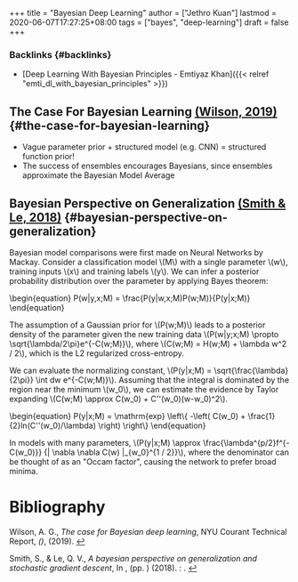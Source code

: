 +++
title = "Bayesian Deep Learning"
author = ["Jethro Kuan"]
lastmod = 2020-06-07T17:27:25+08:00
tags = ["bayes", "deep-learning"]
draft = false
+++

### Backlinks {#backlinks}

- [Deep Learning With Bayesian Principles - Emtiyaz Khan]({{< relref "emti_dl_with_bayesian_principles" >}})

## The Case For Bayesian Learning <a id="179a446e344f34ef9150164c2bd666ae" href="#wilson2019bayesian">(Wilson, 2019)</a> {#the-case-for-bayesian-learning}

- Vague parameter prior + structured model (e.g. CNN) = structured
  function prior!
- The success of ensembles encourages Bayesians, since ensembles
  approximate the Bayesian Model Average

## Bayesian Perspective on Generalization <a id="b9a995db75df332d755d4fb40282c70d" href="#smith_quoc_bayes_generalization_sgd">(Smith \& Le, 2018)</a> {#bayesian-perspective-on-generalization}

Bayesian model comparisons were first made on Neural Networks by
Mackay. Consider a classification model \\(M\\) with a single parameter
\\(w\\), training inputs \\(x\\) and training labels \\(y\\). We can infer a
posterior probability distribution over the parameter by applying
Bayes theorem:

\begin{equation}
P(w|y,x;M) = \frac{P(y|w,x;M)P(w;M)}{P(y|x;M)}
\end{equation}

The assumption of a Gaussian prior for \\(P(w;M)\\) leads to a posterior
density of the parameter given the new training data \\(P(w|y;x;M)
\propto \sqrt{\lambda/2\pi}e^{-C(w;M)}\\), where \\(C(w;M) = H(w;M) +
\lambda w^2 / 2\\), which is the L2 regularized cross-entropy.

We can evaluate the normalizing constant, \\(P(y|x;M) =
\sqrt{\frac{\lambda}{2\pi}} \int dw e^{-C(w;M)}\\). Assuming that the
integral is dominated by the region near the minimum \\(w_0\\), we can
estimate the evidence by Taylor expanding \\(C(w;M) \approx C(w_0) +
C''(w_0)(w-w_0)^2\\).

\begin{equation}
P(y|x;M) = \mathrm{exp} \left\\{ -\left( C(w_0) +
\frac{1}{2}ln(C''(w_0)/\lambda) \right) \right\\}
\end{equation}

In models with many parameters, \\(P(y|x;M) \approx
\frac{\lambda^{p/2}f^{-C(w_0)}} {| \nabla \nabla C(w) |\_{w_0}^{1 / 2}}\\),
where the denominator can be thought of as an "Occam factor", causing
the network to prefer broad minima.

# Bibliography

<a id="wilson2019bayesian" target="_blank">Wilson, A. G., _The case for Bayesian deep learning_, NYU Courant Technical Report, _()_, (2019). </a> [↩](#179a446e344f34ef9150164c2bd666ae)

<a id="smith_quoc_bayes_generalization_sgd" target="_blank">Smith, S., & Le, Q. V., _A bayesian perspective on generalization and stochastic gradient descent_, In , (pp. ) (2018). : .</a> [↩](#b9a995db75df332d755d4fb40282c70d)

